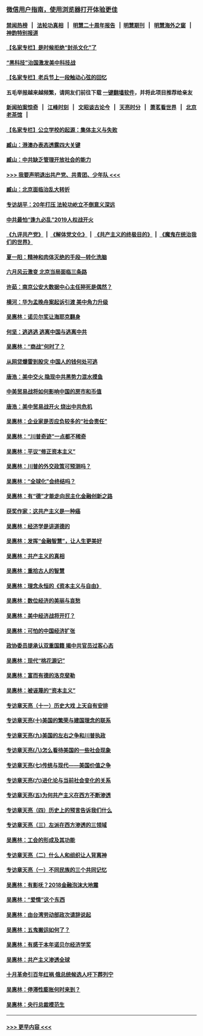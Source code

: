 ### [微信用户指南，使用浏览器打开体验更佳](https://github.com/gfw-breaker/banned-news1/blob/master/indexes/wechat-guide.md?t=0)
#### [禁闻热榜](热点新闻.md?t=0)  &nbsp;&nbsp;|&nbsp;&nbsp; [法轮功真相](https://github.com/gfw-breaker/truth/blob/master/README.md?t=0) &nbsp;&nbsp;|&nbsp;&nbsp; [明慧二十周年报告](https://github.com/gfw-breaker/mh-reports/blob/master/README.md?t=0) &nbsp;&nbsp;|&nbsp;&nbsp;[明慧期刊](https://github.com/gfw-breaker/mh-qikan) &nbsp;&nbsp;|&nbsp;&nbsp; [明慧海外之窗](https://github.com/gfw-breaker/mh-news/blob/master/README.md?t=0) &nbsp;&nbsp;|&nbsp;&nbsp; [神韵特别报道](https://github.com/gfw-breaker/mh-news/blob/master/shenyun.md?t=0)
#### [【名家专栏】是时候拒绝“封杀文化”了](../pages/nsc423/n11814093.md?t=02091733) 
#### [“黑科技”治国激发美中科技战](../pages/nsc423/n11638056.md?t=02091733) 
#### [【名家专栏】老兵节上一段触动心弦的回忆](../pages/nsc423/n11646016.md?t=02091733) 
#### 五毛举报越来越频繁，请网友们前往下载 [一键翻墙软件](https://github.com/gfw-breaker/ssr-accounts)，并将此项目推荐给亲友
#### [新闻拍案惊奇](https://github.com/gfw-breaker/banned-news1/blob/master/pages/link4.md) &nbsp;&nbsp;|&nbsp;&nbsp; [江峰时刻](https://github.com/gfw-breaker/banned-news1/blob/master/pages/link4.md) &nbsp;&nbsp;|&nbsp;&nbsp; [文昭谈古论今](https://github.com/gfw-breaker/banned-news1/blob/master/pages/link4.md) &nbsp;&nbsp;|&nbsp;&nbsp; [天亮时分](https://github.com/gfw-breaker/banned-news1/blob/master/pages/link4.md) &nbsp;&nbsp;|&nbsp;&nbsp; [萧茗看世界](https://github.com/gfw-breaker/banned-news1/blob/master/pages/link4.md) &nbsp;&nbsp;|&nbsp;&nbsp; [北京老茶馆](https://github.com/gfw-breaker/banned-news1/blob/master/pages/link4.md) &nbsp;&nbsp;|&nbsp;&nbsp; 
#### [【名家专栏】公立学校的起源：集体主义与失败](../pages/nsc423/n11601833.md?t=02091733) 
#### [臧山：港澳办表态透露四大关键](../pages/nsc423/n11421628.md?t=02091733) 
#### [臧山：中共缺乏管理开放社会的能力](../pages/nsc423/n11407457.md?t=02091733) 
#### [>>> 我要声明退出共产党、共青团、少年队 <<<](https://github.com/begood0513/goodnews/blob/master/quit/letter.md) 
#### [臧山：北京面临治乱大转折](../pages/nsc423/n11406895.md?t=02091733) 
#### [专访胡平：20年打压 法轮功屹立不倒意义深远](../pages/nsc423/n11398800.md?t=02091733) 
#### [中共最怕“逢九必乱”2019人权战开火](../pages/nsc423/n11385248.md?t=02091733) 
#### [《九评共产党》](https://github.com/begood0513/9ping.md/blob/master/README.md) &nbsp;|&nbsp; [《解体党文化》](../../../../jtdwh.md/blob/master/README.md)  &nbsp;|&nbsp; [《共产主义的终极目的》](../../../../gczydzjmd.md/blob/master/README.md) &nbsp;|&nbsp; [《魔鬼在统治我们的世界》](../../../../mgztzwmdsj.md/blob/master/README.md) 
#### [夏一阳：精神和肉体灭绝的手段—转化洗脑](../pages/nsc423/n11368250.md?t=02091733) 
#### [六月风云激变 北京当局面临三条路](../pages/nsc423/n11313668.md?t=02091733) 
#### [许茹：南京公安大数据中心主任猝死是偶然？](../pages/nsc423/n11064744.md?t=02091733) 
#### [横河：华为孟晚舟案起诉引渡 美中角力升级](../pages/nsc423/n11027230.md?t=02091733) 
#### [吴惠林：诺贝尔奖让海耶克翻身](../pages/nsc423/n10890049.md?t=02091733) 
#### [何坚：逃逃逃 逃离中国与逃离中共](../pages/nsc423/n10592891.md?t=02091733) 
#### [吴惠林：“商战”何时了？](../pages/nsc423/n10573558.md?t=02091733) 
#### [从网贷爆雷到股灾 中国人的钱何处可逃](../pages/nsc423/n10572800.md?t=02091733) 
#### [唐浩：美中交火 隐现中共黑势力混水摸鱼](../pages/nsc423/n10544040.md?t=02091733) 
#### [中美贸易战将如何影响中国的房市和币值](../pages/nsc423/n10543697.md?t=02091733) 
#### [唐浩：美中贸易战开火 烧出中共危机](../pages/nsc423/n10540126.md?t=02091733) 
#### [吴惠林：企业家是否应负较多的“社会责任”](../pages/nsc423/n10535022.md?t=02091733) 
#### [吴惠林：“川普奇迹”一点都不稀奇](../pages/nsc423/n10512808.md?t=02091733) 
#### [吴惠林：平议“修正资本主义”](../pages/nsc423/n10495724.md?t=02091733) 
#### [吴惠林：川普的外交政策可预测吗？](../pages/nsc423/n10462387.md?t=02091733) 
#### [吴惠林：“全球化”会终结吗？](../pages/nsc423/n10452838.md?t=02091733) 
#### [吴惠林：有“德”才能走向民主化金融创新之路](../pages/nsc423/n10432292.md?t=02091733) 
#### [获奖作家：这共产主义是一种癌](../pages/nsc423/n10431541.md?t=02091733) 
#### [吴惠林：经济学是讲道德的](../pages/nsc423/n10398014.md?t=02091733) 
#### [吴惠林：发挥“金融智慧”，让人生更美好](../pages/nsc423/n10375019.md?t=02091733) 
#### [吴惠林：共产主义的真相](../pages/nsc423/n10351394.md?t=02091733) 
#### [吴惠林：重拾古人的智慧](../pages/nsc423/n10337691.md?t=02091733) 
#### [吴惠林：理念永恒的《资本主义与自由》](../pages/nsc423/n10316274.md?t=02091733) 
#### [吴惠林：数位经济的美丽与哀愁](../pages/nsc423/n10292946.md?t=02091733) 
#### [吴惠林：美中经济战将开打？](../pages/nsc423/n10258825.md?t=02091733) 
#### [吴惠林：可怕的中国经济扩张](../pages/nsc423/n10219147.md?t=02091733) 
#### [政协委员提承认双重国籍 揭中共官员过客心态](../pages/nsc423/n10208809.md?t=02091733) 
#### [吴惠林：现代“桃花源记”](../pages/nsc423/n10185234.md?t=02091733) 
#### [吴惠林：富而有德的洛克斐勒](../pages/nsc423/n10142264.md?t=02091733) 
#### [吴惠林：被诬蔑的“资本主义”](../pages/nsc423/n10124816.md?t=02091733) 
#### [专访章天亮（十一）历史大戏 上天自有安排](../pages/nsc423/n10094905.md?t=02091733) 
#### [专访章天亮(十)美国的繁荣与建国理念的联系](../pages/nsc423/n10094899.md?t=02091733) 
#### [专访章天亮(九)美国的左右之争和川普执政](../pages/nsc423/n10094889.md?t=02091733) 
#### [专访章天亮(八)怎么看待美国的一些社会现象](../pages/nsc423/n10094857.md?t=02091733) 
#### [专访章天亮(七)传统与现代——美国价值之争](../pages/nsc423/n10093140.md?t=02091733) 
#### [专访章天亮(六)进化论与当前社会变化的关系](../pages/nsc423/n10092036.md?t=02091733) 
#### [专访章天亮(五)为何共产主义在西方不断渗透](../pages/nsc423/n10083620.md?t=02091733) 
#### [专访章天亮（四）历史上的预言告诉我们什么](../pages/nsc423/n10083606.md?t=02091733) 
#### [专访章天亮（三）左派在西方渗透的三领域](../pages/nsc423/n10081115.md?t=02091733) 
#### [吴惠林：工会的形成及其功能](../pages/nsc423/n10080633.md?t=02091733) 
#### [专访章天亮（二）什么人和组织让人背离神](../pages/nsc423/n10076637.md?t=02091733) 
#### [专访章天亮（一）不同民族的三个共同记忆](../pages/nsc423/n10074188.md?t=02091733) 
#### [吴惠林：有影呒？2018金融泡沫大地震](../pages/nsc423/n10040534.md?t=02091733) 
#### [吴惠林：“爱情”这个东西](../pages/nsc423/n10019423.md?t=02091733) 
#### [吴惠林：由台湾劳动部政次请辞说起](../pages/nsc423/n9979679.md?t=02091733) 
#### [吴惠林：五鬼搬运如何了？](../pages/nsc423/n9925338.md?t=02091733) 
#### [吴惠林：有感于本年诺贝尔经济学奖](../pages/nsc423/n9871883.md?t=02091733) 
#### [吴惠林：共产主义渗透全球](../pages/nsc423/n9812748.md?t=02091733) 
#### [十月革命引百年红祸 俄总统候选人吁下葬列宁](../pages/nsc423/n9810182.md?t=02091733) 
#### [吴惠林：停滞性膨胀何时来到？](../pages/nsc423/n9764136.md?t=02091733) 
#### [吴惠林：央行总裁模范生](../pages/nsc423/n9728134.md?t=02091733) 

----
#### [ >>> 更早内容 <<< ](../indexes/nsc423-earlier.md)
